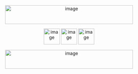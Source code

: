 <div align="center">
  <img width="400" height="59" alt="image" src="https://github.com/user-attachments/assets/994a8027-0af8-4e13-b425-a2995d8c84c2" />

<img width="50" height="50" alt="image" src="https://github.com/user-attachments/assets/5ef99721-ace5-4a4f-8608-20a5bbb41af1" /> <img width="50" height="50" alt="image" src="https://github.com/user-attachments/assets/635d3c8f-e32e-4499-9a4e-83ff5c361366" /> <img width="50" height="50" alt="image" src="https://github.com/user-attachments/assets/bb189d45-3307-4ba9-8295-e69cc31b06d4" />


<img width="400" height="59" alt="image" src="https://github.com/user-attachments/assets/177e5ee2-4fee-42f7-a638-5290ac387c4f" />




